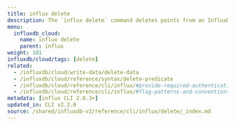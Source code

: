 ```yaml
---
title: influx delete
description: The `influx delete` command deletes points from an InfluxDB bucket.
menu:
  influxdb_cloud:
    name: influx delete
    parent: influx
weight: 101
influxdb/cloud/tags: [delete]
related:
  - /influxdb/cloud/write-data/delete-data
  - /influxdb/cloud/reference/syntax/delete-predicate
  - /influxdb/cloud/reference/cli/influx/#provide-required-authentication-credentials, influx CLI—Provide required authentication credentials
  - /influxdb/cloud/reference/cli/influx/#flag-patterns-and-conventions, influx CLI—Flag patterns and conventions
metadata: [influx CLI 2.0.3+]
updated_in: CLI v2.2.0
source: /shared/influxdb-v2/reference/cli/influx/delete/_index.md
---
```


<!-- The content of this file is at 
// SOURCE content/shared/influxdb-v2/reference/cli/influx/delete/_index.md-->
